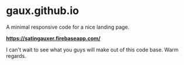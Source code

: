 # gaux.github.io

A minimal responsive code for a nice landing page.

**https://satingauxer.firebaseapp.com/**

I can't wait to see what you guys will make out of this code base.
Warm regards.
